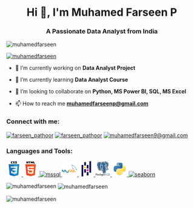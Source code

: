 <h1 align="center">Hi 👋, I'm Muhamed Farseen P</h1>
<h3 align="center">A Passionate Data Analyst from India</h3>

<p align="left"> <img src="https://komarev.com/ghpvc/?username=muhamedfarseen&label=Profile%20views&color=0e75b6&style=flat" alt="muhamedfarseen" /> </p>

<p align="left"> <a href="https://github.com/ryo-ma/github-profile-trophy"><img src="https://github-profile-trophy.vercel.app/?username=muhamedfarseen" alt="muhamedfarseen" /></a> </p>

- 🔭 I’m currently working on **Data Analyst Project**

- 🌱 I’m currently learning **Data Analyst Course**

- 👯 I’m looking to collaborate on **Python, MS Power BI, SQL, MS Excel**

- 📫 How to reach me **muhamedfarseenp@gmail.com**

<h3 align="left">Connect with me:</h3>
<p align="left">
<a href="https://fb.com/farseen_pathoor" target="blank"><img align="center" src="https://raw.githubusercontent.com/rahuldkjain/github-profile-readme-generator/master/src/images/icons/Social/facebook.svg" alt="farseen_pathoor" height="30" width="40" /></a>
<a href="https://instagram.com/farseen_pathoor" target="blank"><img align="center" src="https://raw.githubusercontent.com/rahuldkjain/github-profile-readme-generator/master/src/images/icons/Social/instagram.svg" alt="farseen_pathoor" height="30" width="40" /></a>
<a href="https://www.youtube.com/c/muhamedfarseen9@gmail.com" target="blank"><img align="center" src="https://raw.githubusercontent.com/rahuldkjain/github-profile-readme-generator/master/src/images/icons/Social/youtube.svg" alt="muhamedfarseen9@gmail.com" height="30" width="40" /></a>
</p>

<h3 align="left">Languages and Tools:</h3>
<p align="left"> <a href="https://www.w3schools.com/css/" target="_blank" rel="noreferrer"> <img src="https://raw.githubusercontent.com/devicons/devicon/master/icons/css3/css3-original-wordmark.svg" alt="css3" width="40" height="40"/> </a> <a href="https://www.w3.org/html/" target="_blank" rel="noreferrer"> <img src="https://raw.githubusercontent.com/devicons/devicon/master/icons/html5/html5-original-wordmark.svg" alt="html5" width="40" height="40"/> </a> <a href="https://www.microsoft.com/en-us/sql-server" target="_blank" rel="noreferrer"> <img src="https://www.svgrepo.com/show/303229/microsoft-sql-server-logo.svg" alt="mssql" width="40" height="40"/> </a> <a href="https://www.mysql.com/" target="_blank" rel="noreferrer"> <img src="https://raw.githubusercontent.com/devicons/devicon/master/icons/mysql/mysql-original-wordmark.svg" alt="mysql" width="40" height="40"/> </a> <a href="https://pandas.pydata.org/" target="_blank" rel="noreferrer"> <img src="https://raw.githubusercontent.com/devicons/devicon/2ae2a900d2f041da66e950e4d48052658d850630/icons/pandas/pandas-original.svg" alt="pandas" width="40" height="40"/> </a> <a href="https://www.postgresql.org" target="_blank" rel="noreferrer"> <img src="https://raw.githubusercontent.com/devicons/devicon/master/icons/postgresql/postgresql-original-wordmark.svg" alt="postgresql" width="40" height="40"/> </a> <a href="https://www.python.org" target="_blank" rel="noreferrer"> <img src="https://raw.githubusercontent.com/devicons/devicon/master/icons/python/python-original.svg" alt="python" width="40" height="40"/> </a> <a href="https://seaborn.pydata.org/" target="_blank" rel="noreferrer"> <img src="https://seaborn.pydata.org/_images/logo-mark-lightbg.svg" alt="seaborn" width="40" height="40"/> </a> </p>

<p><img align="left" src="https://github-readme-stats.vercel.app/api/top-langs?username=muhamedfarseen&show_icons=true&locale=en&layout=compact" alt="muhamedfarseen" /></p>

<p>&nbsp;<img align="center" src="https://github-readme-stats.vercel.app/api?username=muhamedfarseen&show_icons=true&locale=en" alt="muhamedfarseen" /></p>

<p><img align="center" src="https://github-readme-streak-stats.herokuapp.com/?user=muhamedfarseen&" alt="muhamedfarseen" /></p>
